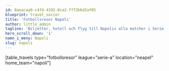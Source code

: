 ```yaml
---
id: 8aeacaa0-c4f4-4192-8ca2-fff2b6d2af05
blueprint: travel_soccer
title: 'Fotbollsresor Napoli'
author: little_admin
tagline: 'Biljetter, hotell och flyg till Napolis alla matcher i Serie A'
hero_scroll_down: '1'
namn_i_meny: Napoli
slug: napoli
---
```

<p>[table_travels type="fotbollsresor" league="serie-a" location="neapel" home_team="napoli"]</p>
